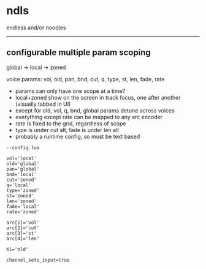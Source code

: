 # ndls

endless and/or noodles

---

## configurable multiple param scoping

global -> local -> zoned

voice params: vol, old, pan, bnd, cut, q, type, st, len, fade, rate

- params can only have one scope at a time?
- local+zoned show on the screen in track focus, one after another (visually tabbed in UI)
- except for old, vol, q, bnd, global params detune across voices
- everything except rate can be mapped to any arc encoder
- rate is fixed to the grid, regardless of scope
- type is under cut alt, fade is under len alt
- probably a runtime config, so must be text based

```
--config.lua

vol='local'
old='global'
pan='global'
bnd='local'
cut='zoned'
q='local'
type='zoned'
st='zoned'
len='zoned'
fade='local'
rate='zoned'

arc[1]='vol'
arc[2]='cut'
arc[3]='st'
arc[4]='len'

K1='old'

channel_sets_input=true

```
